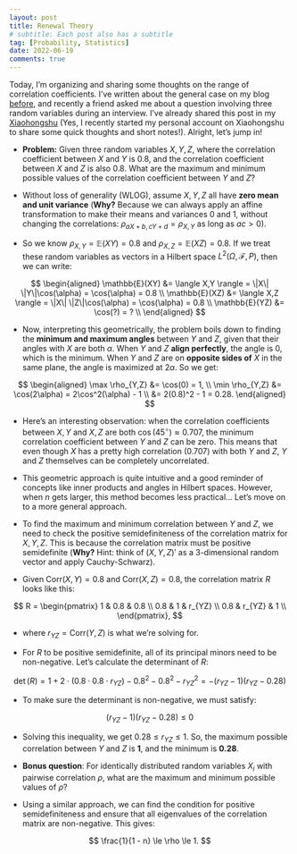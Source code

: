 ```yaml
---
layout: post
title: Renewal Theory
# subtitle: Each post also has a subtitle
tag: [Probability, Statistics]
date: 2022-06-19
comments: true
---
```

Today, I’m organizing and sharing some thoughts on the range of correlation coefficients. I’ve written about the general case on my blog [before](https://yuanhang0.github.io/posts/variance-of-N-id-rv's), and recently a friend asked me about a question involving three random variables during an interview. I’ve already shared this post in my [Xiaohongshu](https://www.xiaohongshu.com/user/profile/60b9d0b6000000000101f156) (Yes, I recently started my personal account on Xiaohongshu to share some quick thoughts and short notes!). Alright, let’s jump in!

- **Problem:** Given three random variables $X, Y, Z$, where the correlation coefficient between $X$ and $Y$ is 0.8, and the correlation coefficient between $X$ and $Z$ is also 0.8. What are the maximum and minimum possible values of the correlation coefficient between $Y$ and $Z$?

- Without loss of generality (WLOG), assume $X, Y, Z$ all have **zero mean and unit variance** (**Why?** Because we can always apply an affine transformation to make their means and variances 0 and 1, without changing the correlations: $\rho_{aX+b, cY+d} = \rho_{X,Y}$ as long as $ac > 0$).

- So we know $\rho_{X,Y} = \mathbb{E}(XY) = 0.8$ and $\rho_{X,Z} = \mathbb{E}(XZ) = 0.8$. If we treat these random variables as vectors in a Hilbert space $L^2(\Omega, \mathcal{F}, P)$, then we can write:

$$
\begin{aligned}
\mathbb{E}(XY) &= \langle X,Y \rangle = \|X\| \|Y\|\cos(\alpha) = \cos(\alpha) = 0.8 \\
\mathbb{E}(XZ) &= \langle X,Z \rangle = \|X\| \|Z\|\cos(\alpha) = \cos(\alpha) = 0.8 \\
\mathbb{E}(YZ) &= \cos(?) = ? \\
\end{aligned}
$$

- Now, interpreting this geometrically, the problem boils down to finding the **minimum and maximum angles** between $Y$ and $Z$, given that their angles with $X$ are both $\alpha$. When $Y$ and $Z$ **align perfectly**, the angle is 0, which is the minimum. When $Y$ and $Z$ are on **opposite sides of** $X$ in the same plane, the angle is maximized at $2\alpha$. So we get:

$$
\begin{aligned}
\max \rho_{Y,Z} &= \cos(0) = 1, \\
\min \rho_{Y,Z} &= \cos(2\alpha) = 2\cos^2(\alpha) - 1 \\
&= 2(0.8)^2 - 1 = 0.28.
\end{aligned}
$$

- Here’s an interesting observation: when the correlation coefficients between $X, Y$ and $X, Z$ are both $\cos(45^\circ) \approx 0.707$, the minimum correlation coefficient between $Y$ and $Z$ can be zero. This means that even though $X$ has a pretty high correlation (0.707) with both $Y$ and $Z$, $Y$ and $Z$ themselves can be completely uncorrelated.

- This geometric approach is quite intuitive and a good reminder of concepts like inner products and angles in Hilbert spaces. However, when $n$ gets larger, this method becomes less practical... Let’s move on to a more general approach.

- To find the maximum and minimum correlation between $Y$ and $Z$, we need to check the positive semidefiniteness of the correlation matrix for $X, Y, Z$. This is because the correlation matrix must be positive semidefinite (**Why?** Hint: think of $(X, Y, Z)'$ as a 3-dimensional random vector and apply Cauchy-Schwarz).

- Given $\text{Corr}(X, Y) = 0.8$ and $\text{Corr}(X, Z) = 0.8$, the correlation matrix $R$ looks like this:

$$
R = \begin{pmatrix}
1 & 0.8 & 0.8 \\
0.8 & 1 & r_{YZ} \\
0.8 & r_{YZ} & 1 \\
\end{pmatrix},
$$

- where $r_{YZ} = \text{Corr}(Y, Z)$ is what we’re solving for.

- For $R$ to be positive semidefinite, all of its principal minors need to be non-negative. Let’s calculate the determinant of $R$:

$$
\det(R) = 1 + 2 \cdot (0.8 \cdot 0.8 \cdot r_{YZ}) - 0.8^2 - 0.8^2 - r_{YZ}^2 = - (r_{YZ} - 1)(r_{YZ} - 0.28)
$$

- To make sure the determinant is non-negative, we must satisfy:

$$
(r_{YZ} - 1)(r_{YZ} - 0.28) \leq 0
$$

- Solving this inequality, we get $0.28 \leq r_{YZ} \leq 1$. So, the maximum possible correlation between $Y$ and $Z$ is **1**, and the minimum is **0.28**.

- **Bonus question**: For identically distributed random variables $X_i$ with pairwise correlation $\rho$, what are the maximum and minimum possible values of $\rho$?

- Using a similar approach, we can find the condition for positive semidefiniteness and ensure that all eigenvalues of the correlation matrix are non-negative. This gives:

$$
\frac{1}{1 - n} \le \rho \le 1.
$$

</p>
</details>
<br/>
